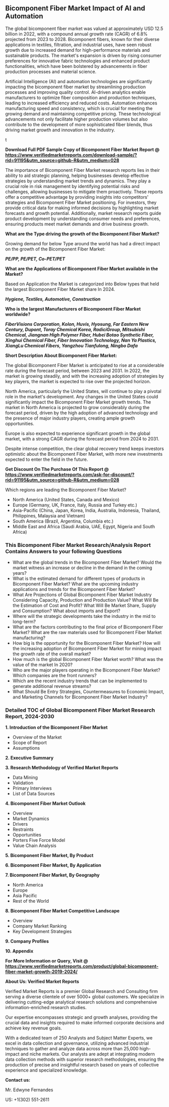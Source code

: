 <h2>Bicomponent Fiber Market Impact of AI and Automation</h2><p>The global bicomponent fiber market was valued at approximately USD 12.5 billion in 2022, with a compound annual growth rate (CAGR) of 6.8% projected from 2023 to 2028. Bicomponent fibers, known for their diverse applications in textiles, filtration, and industrial uses, have seen robust growth due to increased demand for high-performance materials and sustainable products. The market's expansion is driven by rising consumer preferences for innovative fabric technologies and enhanced product functionalities, which have been bolstered by advancements in fiber production processes and material science.</p><p>Artificial Intelligence (AI) and automation technologies are significantly impacting the bicomponent fiber market by streamlining production processes and improving quality control. AI-driven analytics enable manufacturers to optimize fiber composition and production techniques, leading to increased efficiency and reduced costs. Automation enhances manufacturing speed and consistency, which is crucial for meeting the growing demand and maintaining competitive pricing. These technological advancements not only facilitate higher production volumes but also contribute to the development of more sophisticated fiber blends, thus driving market growth and innovation in the industry.</p>t</p><p id="" class=""><strong>Download Full PDF Sample Copy of Bicomponent Fiber Market Report @ <a href="https://www.verifiedmarketreports.com/download-sample/?rid=91195&utm_source=github-R&utm_medium=028" target="_blank">https://www.verifiedmarketreports.com/download-sample/?rid=91195&utm_source=github-R&utm_medium=028</a></strong></p><p>The importance of&nbsp;Bicomponent Fiber Market research reports lies in their ability to aid strategic planning, helping businesses develop effective strategies by understanding market trends and dynamics. They play a crucial role in risk management by identifying potential risks and challenges, allowing businesses to mitigate them proactively. These reports offer a competitive advantage by providing insights into competitors' strategies and Bicomponent Fiber Market positioning. For investors, they provide critical data for making informed decisions by highlighting market forecasts and growth potential. Additionally, market research reports guide product development by understanding consumer needs and preferences, ensuring products meet market demands and drive business growth.</p><p><strong>What are the&nbsp;Type driving the growth of the Bicomponent Fiber Market?</strong></p><p id="" class="">Growing demand for below Type around the world has had a direct impact on the growth of the Bicomponent Fiber Market:</p><em><strong>PE/PP, PE/PET, Co-PET/PET</strong></em></p><strong>What are the&nbsp;Applications&nbsp;of Bicomponent Fiber Market available in the Market?</strong></p><p id="" class="">Based on Application the Market is categorized into Below types that held the largest Bicomponent Fiber Market share In 2024.</p><em><strong>Hygiene, Textiles, Automotive, Construction</strong></em></p><strong>Who is the largest Manufacturers of Bicomponent Fiber Market worldwide?</strong></p><p><em><strong>FiberVisions Corporation, Kolon, Huvis, Hyosung, Far Eastern New Century, Dupont, Toray Chemical Korea, RadiciGroup, Mitsubishi Chemical, Jiangnan High Polymer Fiber, Hubei Botao Synthetic Fiber, Xinghui Chemical Fiber, Fiber Innovation Technology, Nan Ya Plastics, XiangLu Chemical Fibers, Yangzhou Tianfulong, Ningbo Dafa</strong></em></p><p id="" class=""><strong>Short Description About Bicomponent Fiber Market:</strong></p><p>The global Bicomponent Fiber Market is anticipated to rise at a considerable rate during the forecast period, between 2023 and 2031. In 2022, the market is growing steadily, and with the increasing adoption of strategies by key players, the market is expected to rise over the projected horizon.</p><p>North America, particularly the United States, will continue to play a pivotal role in the market's development. Any changes in the United States could significantly impact the Bicomponent Fiber Market growth trends. The market in North America is projected to grow considerably during the forecast period, driven by the high adoption of advanced technology and the presence of major industry players, creating ample growth opportunities.</p><p>Europe is also expected to experience significant growth in the global market, with a strong CAGR during the forecast period from 2024 to 2031.</p><p>Despite intense competition, the clear global recovery trend keeps investors optimistic about the Bicomponent Fiber Market, with more new investments expected to enter the field in the future.</p><p id="" class=""><strong>Get Discount On The Purchase Of This Report @ <a href="https://www.verifiedmarketreports.com/ask-for-discount/?rid=91195&utm_source=github-R&utm_medium=028" target="_blank">https://www.verifiedmarketreports.com/ask-for-discount/?rid=91195&utm_source=github-R&utm_medium=028</a></strong></p>Which regions are leading the Bicomponent Fiber Market?</p><ul><li>North America (United States, Canada and Mexico)</li><li>Europe (Germany, UK, France, Italy, Russia and Turkey etc.)</li><li>Asia-Pacific (China, Japan, Korea, India, Australia, Indonesia, Thailand, Philippines, Malaysia and Vietnam)</li><li>South America (Brazil, Argentina, Columbia etc.)</li><li>Middle East and Africa (Saudi Arabia, UAE, Egypt, Nigeria and South Africa)</li></ul><h3 id="" class="">This Bicomponent Fiber Market Research/Analysis Report Contains Answers to your following Questions</h3><ul><li>What are the global trends in the Bicomponent Fiber Market? Would the market witness an increase or decline in the demand in the coming years?</li><li>What is the estimated demand for different types of products in Bicomponent Fiber Market? What are the upcoming industry applications and trends for the Bicomponent Fiber Market?</li><li>What Are Projections of Global Bicomponent Fiber Market Industry Considering Capacity, Production and Production Value? What Will Be the Estimation of Cost and Profit? What Will Be Market Share, Supply and Consumption? What about imports and Export?</li><li>Where will the strategic developments take the industry in the mid to long-term?</li><li>What are the factors contributing to the final price of Bicomponent Fiber Market? What are the raw materials used for Bicomponent Fiber Market manufacturing?</li><li>How big is the opportunity for the Bicomponent Fiber Market? How will the increasing adoption of Bicomponent Fiber Market for mining impact the growth rate of the overall market?</li><li>How much is the global Bicomponent Fiber Market worth? What was the value of the market In 2020?</li><li>Who are the major players operating in the Bicomponent Fiber Market? Which companies are the front runners?</li><li>Which are the recent industry trends that can be implemented to generate additional revenue streams?</li><li>What Should Be Entry Strategies, Countermeasures to Economic Impact, and Marketing Channels for Bicomponent Fiber Market Industry?</li></ul><h3 id="" class="">Detailed TOC of Global Bicomponent Fiber Market Research Report, 2024-2030</h3><p id="" class=""><strong>1. Introduction of the Bicomponent Fiber Market</strong></p><ul><li>Overview of the Market</li><li>Scope of Report</li><li>Assumptions</li></ul><p id="" class=""><strong>2. Executive Summary</strong></p><p id="" class=""><strong>3. Research Methodology of Verified Market Reports</strong></p><ul><li>Data Mining</li><li>Validation</li><li>Primary Interviews</li><li>List of Data Sources</li></ul><p id="" class=""><strong>4. Bicomponent Fiber Market Outlook</strong></p><ul><li>Overview</li><li>Market Dynamics</li><li>Drivers</li><li>Restraints</li><li>Opportunities</li><li>Porters Five Force Model</li><li>Value Chain Analysis</li></ul><p id="" class=""><strong>5. Bicomponent Fiber Market, By Product</strong></p><p id="" class=""><strong>6. Bicomponent Fiber Market, By Application</strong></p><p id="" class=""><strong>7. Bicomponent Fiber Market, By Geography</strong></p><ul><li>North America</li><li>Europe</li><li>Asia Pacific</li><li>Rest of the World</li></ul><p id="" class=""><strong>8. Bicomponent Fiber Market Competitive Landscape</strong></p><ul><li>Overview</li><li>Company Market Ranking</li><li>Key Development Strategies</li></ul><p id="" class=""><strong>9. Company Profiles</strong></p><p id="" class=""><strong>10. Appendix</strong></p><p id="" class=""><strong>For More Information or Query, Visit @ <a href="https://www.verifiedmarketreports.com/product/global-bicomponent-fiber-market-growth-2019-2024/" target="_blank">https://www.verifiedmarketreports.com/product/global-bicomponent-fiber-market-growth-2019-2024/</a></strong></p><p id="" class=""><strong>About Us: Verified Market Reports</strong></p><p id="" class="">Verified Market Reports is a premier Global Research and Consulting firm serving a diverse clientele of over 5000+ global customers. We specialize in delivering cutting-edge analytical research solutions and comprehensive information-enriched research studies.</p><p id="" class="">Our expertise encompasses strategic and growth analyses, providing the crucial data and insights required to make informed corporate decisions and achieve key revenue goals.</p><p id="" class="">With a dedicated team of 250 Analysts and Subject Matter Experts, we excel in data collection and governance, utilizing advanced industrial techniques to gather and analyze data across more than 25,000 high-impact and niche markets. Our analysts are adept at integrating modern data collection methods with superior research methodologies, ensuring the production of precise and insightful research based on years of collective experience and specialized knowledge.</p><p id="" class=""><strong>Contact us:</strong></p><p id="" class="">Mr. Edwyne Fernandes</p><p id="" class="">US: +1(302) 551-2611</p>
